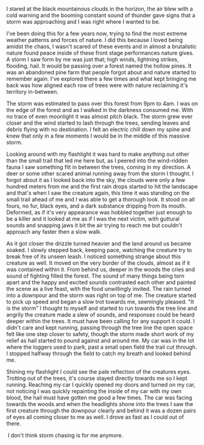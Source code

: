 I stared at the black mountainous clouds in the horizon, the air blew with a cold warning and the booming constant sound of thunder gave signs that a storm was approaching and I was right where I wanted to be.

 I've been doing this for a few years now, trying to find the most extreme weather patterns and forces of nature. I did this because I loved being amidst the chaos, I wasn't scared of these events and in almost a brutalistic nature found peace inside of these front stage performances nature gives. A storm I saw form by me was just that; high winds, lightning strikes, flooding, hail. It would be passing over a forest named the hollow pines. It was an abandoned pine farm that people forgot about and nature started to remember again. I've explored there a few times and what kept bringing me back was how aligned each row of trees were with nature reclaiming it's territory in-between. 

The storm was estimated to pass over this forest from 9pm to 4am. I was on the edge of the forest and as I walked in the darkness consumed me. With no trace of even moonlight it was almost pitch black. The storm grew ever closer and the wind started to lash through the trees, sending leaves and debris flying with no destination. I felt an electric chill down my spine and knew that only in a few moments I would be in the middle of this massive storm.

 Looking around with my flashlight it was hard to make anything out other than the small trail that led me here but, as I peered into the wind-ridden fauna I saw something flit in between the trees, coming in my direction. A deer or some other scared animal running away from the storm I thought. I forgot about it as I looked back into the sky, the clouds were only a few hundred meters from me and the first rain drops started to hit the landscape and that's when I saw the creature again, this time it was standing on the small trail ahead of me and I was able to get a thorough look. It stood on all fours, no fur, black eyes, and a dark substance dripping from its mouth. Deformed, as if it's very appearance was hobbled together just enough to be a killer and it looked at me as if I was the next victim, with guttural sounds and snapping jaws it bit the air trying to reach me but couldn't approach any faster then a slow walk. 

As it got closer the drizzle turned heavier and the land around us became soaked. I slowly stepped back, keeping pace, watching the creature try to break free of its unseen leash. I noticed something strange about this creature as well. It moved on the very border of the clouds, almost as if it was contained within it. From behind us, deeper in the woods the cries and sound of fighting filled the forest. The sound of many things being torn apart and the happy and excited sounds contrasted each other and painted the scene as a live feast, with the food unwillingly invited. The rain turned into a downpour and the storm was right on top of me. The creature started to pick up speed and began a slow trot towards me, seemingly pleased. "It is the storm" I thought to myself and started to run towards the tree line and angrily the creature made a slew of sounds, and responses could be heard deeper within the trees. It must have been calling for any support it could. I didn't care and kept running, passing through the tree line the open space felt like one step closer to safety, though the storm made short work of my relief as hail started to pound against and around me. My car was in the lot where the loggers used to park, past a small open field the trail cut through. I stopped halfway through the field to catch my breath and looked behind me. 

Shining my flashlight I could see the pale reflection of the creatures eyes. Trotting out of the trees, it's course stayed directly towards me so I kept running. Reaching my car I quickly opened my doors and turned on my car, not noticing I was quickly repainting the inside of my car with my own blood, the hail must have gotten me good a few times. The car was facing towards the woods and when the headlights shone into the trees I saw the first creature through the downpour clearly and behind it was a dozen pairs of eyes all coming closer to me as well. I drove as fast as I could out of there.


 I don't think storm chasing is for me anymore.